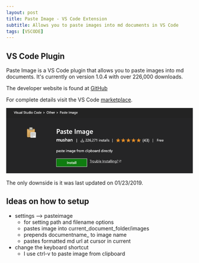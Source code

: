 ```yaml
---
layout: post
title: Paste Image - VS Code Extension
subtitle: Allows you to paste images into md documents in VS Code
tags: [VSCODE]
---
```


## VS Code Plugin
Paste Image is a VS Code plugin that allows you to paste images into md documents. It's currently on version 1.0.4 with over 226,000 downloads.

The developer website is found at [GitHub](https://github.com/mushanshitiancai/vscode-paste-image)

For complete details visit the VS Code [marketplace](https://marketplace.visualstudio.com/items?itemName=mushan.vscode-paste-image).

![](assets/img/Paste%20Image_2022-09-06-16-05-58.png)

The only downside is it was last updated on 01/23/2019.

## Ideas on how to setup
* settings --> pasteimage
    * for setting path and filename options
    * pastes image into current_document_folder/images
    * prepends documentname_ to image name
    * pastes formatted md url at cursor in current
* change the keyboard shortcut 
    * I use ctrl-v to paste image from clipboard
